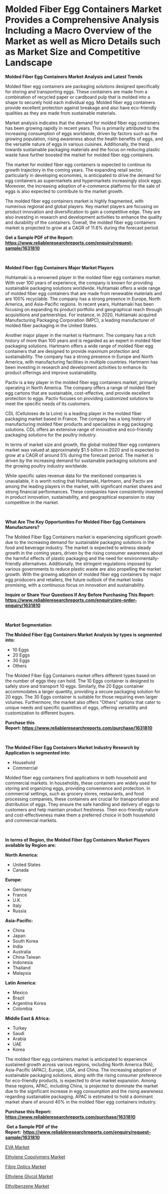 <p><h1>Molded Fiber Egg Containers Market Provides a Comprehensive Analysis Including a Macro Overview of the Market as well as Micro Details such as Market Size and Competitive Landscape</h1></p><p><strong>Molded Fiber Egg Containers Market Analysis and Latest Trends</strong></p>
<p><p>Molded fiber egg containers are packaging solutions designed specifically for storing and transporting eggs. These containers are made from a combination of recycled paper or cardboard pulp that is molded into a shape to securely hold each individual egg. Molded fiber egg containers provide excellent protection against breakage and also have eco-friendly qualities as they are made from sustainable materials.</p><p>Market analysis indicates that the demand for molded fiber egg containers has been growing rapidly in recent years. This is primarily attributed to the increasing consumption of eggs worldwide, driven by factors such as the growing population, rising awareness about the health benefits of eggs, and the versatile nature of eggs in various cuisines. Additionally, the trend towards sustainable packaging materials and the focus on reducing plastic waste have further boosted the market for molded fiber egg containers.</p><p>The market for molded fiber egg containers is expected to continue its growth trajectory in the coming years. The expanding retail sector, particularly in developing economies, is anticipated to drive the demand for egg containers as supermarkets and hypermarkets increasingly stock eggs. Moreover, the increasing adoption of e-commerce platforms for the sale of eggs is also expected to contribute to the market growth.</p><p>The molded fiber egg containers market is highly fragmented, with numerous regional and global players. Key market players are focusing on product innovation and diversification to gain a competitive edge. They are also investing in research and development activities to enhance the quality and durability of the containers. Overall, the molded fiber egg containers market is projected to grow at a CAGR of 11.6% during the forecast period.</p></p>
<p><strong>Get a Sample PDF of the Report:&nbsp; <a href="https://www.reliableresearchreports.com/enquiry/request-sample/1631810">https://www.reliableresearchreports.com/enquiry/request-sample/1631810</a></strong></p>
<p>&nbsp;</p>
<p><strong>Molded Fiber Egg Containers Major Market Players</strong></p>
<p><p>Huhtamaki is a renowned player in the molded fiber egg containers market. With over 100 years of experience, the company is known for providing sustainable packaging solutions worldwide. Huhtamaki offers a wide range of molded fiber egg containers that are made from renewable materials and are 100% recyclable. The company has a strong presence in Europe, North America, and Asia-Pacific regions. In recent years, Huhtamaki has been focusing on expanding its product portfolio and geographical reach through acquisitions and partnerships. For instance, in 2020, Huhtamaki acquired Manufacturing Packaging Corporation (MPC), a leading manufacturer of molded fiber packaging in the United States.</p><p>Another major player in the market is Hartmann. The company has a rich history of more than 100 years and is regarded as an expert in molded fiber packaging solutions. Hartmann offers a wide range of molded fiber egg containers that are designed to provide maximum protection and sustainability. The company has a strong presence in Europe and North America, with manufacturing facilities in multiple countries. Hartmann has been investing in research and development activities to enhance its product offerings and improve sustainability.</p><p>Pactiv is a key player in the molded fiber egg containers market, primarily operating in North America. The company offers a range of molded fiber egg cartons that are sustainable, cost-effective, and provide excellent protection to eggs. Pactiv focuses on providing customized solutions to meet the specific needs of its customers.</p><p>CDL (Celluloses de la Loire) is a leading player in the molded fiber packaging market based in France. The company has a long history of manufacturing molded fiber products and specializes in egg packaging solutions. CDL offers an extensive range of innovative and eco-friendly packaging solutions for the poultry industry.</p><p>In terms of market size and growth, the global molded fiber egg containers market was valued at approximately $1.5 billion in 2020 and is expected to grow at a CAGR of around 5% during the forecast period. The market is driven by the increasing demand for sustainable packaging solutions and the growing poultry industry worldwide.</p><p>While specific sales revenue data for the mentioned companies is unavailable, it is worth noting that Huhtamaki, Hartmann, and Pactiv are among the leading players in the market, with significant market shares and strong financial performances. These companies have consistently invested in product innovation, sustainability, and geographical expansion to stay competitive in the market.</p></p>
<p>&nbsp;</p>
<p><strong>What Are The Key Opportunities For Molded Fiber Egg Containers Manufacturers?</strong></p>
<p><p>The Molded Fiber Egg Containers market is experiencing significant growth due to the increasing demand for sustainable packaging solutions in the food and beverage industry. The market is expected to witness steady growth in the coming years, driven by the rising consumer awareness about the harmful effects of plastic packaging and the need for environmentally-friendly alternatives. Additionally, the stringent regulations imposed by various governments to reduce plastic waste are also propelling the market growth. With the growing adoption of molded fiber egg containers by major egg producers and retailers, the future outlook of the market looks promising, with a continuous focus on innovation and sustainability.</p></p>
<p><strong>Inquire or Share Your Questions If Any Before Purchasing This Report: <a href="https://www.reliableresearchreports.com/enquiry/pre-order-enquiry/1631810">https://www.reliableresearchreports.com/enquiry/pre-order-enquiry/1631810</a></strong></p>
<p>&nbsp;</p>
<p><strong>Market Segmentation</strong></p>
<p><strong>The Molded Fiber Egg Containers Market Analysis by types is segmented into:</strong></p>
<p><ul><li>10 Eggs</li><li>20 Eggs</li><li>30 Eggs</li><li>Others</li></ul></p>
<p><p>The Molded Fiber Egg Containers market offers different types based on the number of eggs they can hold. The 10 Eggs container is designed to safely store and transport 10 eggs. Similarly, the 20 Eggs container accommodates a larger quantity, providing a secure packaging solution for 20 eggs. The 30 Eggs container is suitable for those requiring even larger volumes. Furthermore, the market also offers "Others" options that cater to unique needs and specific quantities of eggs, offering versatility and customization to different buyers.</p></p>
<p><strong>Purchase this Report:&nbsp;<a href="https://www.reliableresearchreports.com/purchase/1631810">https://www.reliableresearchreports.com/purchase/1631810</a></strong></p>
<p>&nbsp;</p>
<p><strong>The Molded Fiber Egg Containers Market Industry Research by Application is segmented into:</strong></p>
<p><ul><li>Household</li><li>Commercial</li></ul></p>
<p><p>Molded fiber egg containers find applications in both household and commercial markets. In households, these containers are widely used for storing and organizing eggs, providing convenience and protection. In commercial settings, such as grocery stores, restaurants, and food processing companies, these containers are crucial for transportation and distribution of eggs. They ensure the safe handling and delivery of eggs to customers and help maintain product freshness. Their eco-friendly nature and cost-effectiveness make them a preferred choice in both household and commercial markets.</p></p>
<p>&nbsp;</p>
<p><strong>In terms of Region, the Molded Fiber Egg Containers Market Players available by Region are:</strong></p>
<p>
    <p> <strong> North America: </strong>
        <ul>
            <li>United States</li>
            <li>Canada</li>
        </ul>
        </p> 
    <p> <strong> Europe: </strong>
        <ul>
            <li>Germany</li>
            <li>France</li>
            <li>U.K.</li>
            <li>Italy</li>
            <li>Russia</li>
        </ul>
        </p> 
    <p> <strong> Asia-Pacific: </strong>
        <ul>
            <li>China</li>
            <li>Japan</li>
            <li>South Korea</li>
            <li>India</li>
            <li>Australia</li>
            <li>China Taiwan</li>
            <li>Indonesia</li>
            <li>Thailand</li>
            <li>Malaysia</li>
        </ul>
        </p> 
    <p> <strong> Latin America: </strong>
        <ul>
            <li>Mexico</li>
            <li>Brazil</li>
            <li>Argentina Korea</li>
            <li>Colombia</li>
        </ul>
        </p> 
    <p> <strong> Middle East & Africa: </strong>
        <ul>
            <li>Turkey</li>
            <li>Saudi</li>
            <li>Arabia</li>
            <li>UAE</li>
            <li>Korea</li>
        </ul>
    </p>
    </p>
<p><p>The molded fiber egg containers market is anticipated to experience sustained growth across various regions, including North America (NA), Asia-Pacific (APAC), Europe, USA, and China. The increasing adoption of sustainable packaging solutions, along with the rising consumer preference for eco-friendly products, is expected to drive market expansion. Among these regions, APAC, including China, is projected to dominate the market due to the significant increase in egg consumption and the rising awareness regarding sustainable packaging. APAC is estimated to hold a dominant market share of around 40% in the molded fiber egg containers industry.</p></p>
<p><strong>Purchase this Report: <a href="https://www.reliableresearchreports.com/purchase/1631810">https://www.reliableresearchreports.com/purchase/1631810</a></strong></p>
<p>&nbsp;<strong>Get a Sample PDF of the Report:&nbsp;&nbsp;<a href="https://www.reliableresearchreports.com/enquiry/request-sample/1631810">https://www.reliableresearchreports.com/enquiry/request-sample/1631810</a></strong></p>
<p><strong></strong></p>
<p><p><a href="https://medium.com/@anndavis1924/eva-market-insights-into-market-cagr-market-trends-and-growth-strategies-88ec15648da0">EVA Market</a></p><p><a href="https://medium.com/@samanthareed1916/ethylene-copolymers-market-research-report-its-history-and-forecast-2023-to-2030-b06bebdfc213">Ethylene Copolymers Market</a></p><p><a href="https://medium.com/@angelaarnold1941/fibre-optics-market-trends-forecast-and-competitive-analysis-to-2030-7a7b803bceb5">Fibre Optics Market</a></p><p><a href="https://medium.com/@tammyfreeman2022/ethylene-glycol-market-research-report-its-history-and-forecast-2023-to-2030-cbc8826a026e">Ethylene Glycol Market</a></p><p><a href="https://medium.com/@rosejohnson762014/ethylbenzene-nbsp-market-focuses-on-market-share-size-and-projected-forecast-till-2030-c51bce28a245">Ethylbenzene Market</a></p></p>